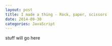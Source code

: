 ```yaml
---
layout: post
title: I made a thing - Rock, paper, scissors
date: 2014-09-30
categories: JavaScript 
---
```


stuff will go here


